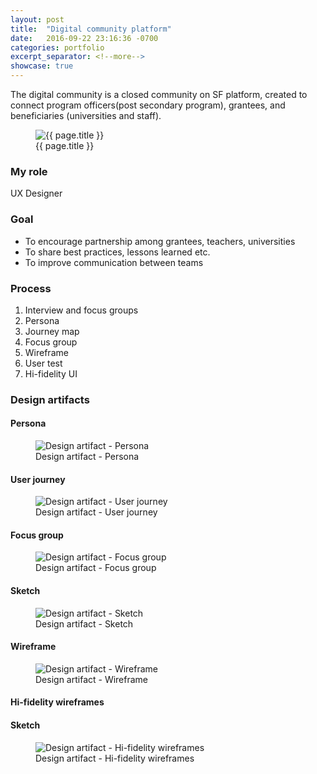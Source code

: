 ```yaml
---
layout: post
title:  "Digital community platform"
date:   2016-09-22 23:16:36 -0700
categories: portfolio
excerpt_separator: <!--more-->
showcase: true
---
```


The digital community is a closed community on SF platform, created to connect program officers(post secondary program), grantees, and beneficiaries (universities and staff).

<!--more-->

<figure>
  <img src="{{ site.url }}/assets/posts/{{ page.date | date: "%Y-%m-%d" }}-{{ page.title | slugify }}/community-site.gif" alt="{{ page.title }}">
  <figcaption>{{ page.title }}</figcaption>
</figure>

### My role

UX Designer

### Goal
- To encourage partnership among grantees, teachers, universities
- To share best practices, lessons learned etc.
- To improve communication between teams

### Process
1. Interview and focus groups
2. Persona
3. Journey map
4. Focus group
5. Wireframe
6. User test
7. Hi-fidelity UI


### Design artifacts

#### Persona
<figure>
  <img src="{{ site.url }}/assets/posts/{{ page.date | date: "%Y-%m-%d" }}-{{ page.title | slugify }}/artifact-persona.jpg" alt="Design artifact - Persona">
  <figcaption>Design artifact - Persona</figcaption>
</figure>

#### User journey

<figure>
  <img src="{{ site.url }}/assets/posts/{{ page.date | date: "%Y-%m-%d" }}-{{ page.title | slugify }}/artifact-userjourney.jpg" alt="Design artifact - User journey">
  <figcaption>Design artifact - User journey</figcaption>
</figure>

#### Focus group

<figure>
  <img src="{{ site.url }}/assets/posts/{{ page.date | date: "%Y-%m-%d" }}-{{ page.title | slugify }}/artifact-focusgroup.jpg" alt="Design artifact - Focus group">
  <figcaption>Design artifact - Focus group</figcaption>
</figure>

#### Sketch

<figure>
  <img src="{{ site.url }}/assets/posts/{{ page.date | date: "%Y-%m-%d" }}-{{ page.title | slugify }}/artifact-sketch.jpg" alt="Design artifact - Sketch">
  <figcaption>Design artifact - Sketch</figcaption>
</figure>

#### Wireframe

<figure>
  <img src="{{ site.url }}/assets/posts/{{ page.date | date: "%Y-%m-%d" }}-{{ page.title | slugify }}/artifact-wireframe.jpg" alt="Design artifact - Wireframe">
  <figcaption>Design artifact - Wireframe</figcaption>
</figure>

#### Hi-fidelity wireframes

#### Sketch

<figure>
  <img src="{{ site.url }}/assets/posts/{{ page.date | date: "%Y-%m-%d" }}-{{ page.title | slugify }}/artifact-hifiwireframe.jpg" alt="Design artifact - Hi-fidelity wireframes">
  <figcaption>Design artifact - Hi-fidelity wireframes</figcaption>
</figure>
